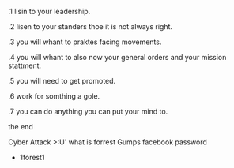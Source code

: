 .1 lisin to your leadership.

.2 lisen to your standers thoe it is not always right. 

.3 you will whant to praktes facing movements.

.4 you will whant to also now your general orders and your mission stattment.

.5 you will need to get promoted.

.6 work for somthing a gole.

.7 you can do anything you can put your mind to.

the end

Cyber Attack >:U' what is forrest Gumps facebook password
* 1forest1